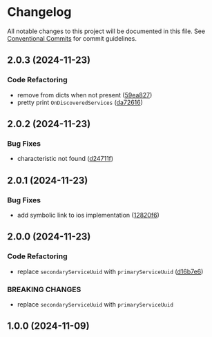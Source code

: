 # Changelog

All notable changes to this project will be documented in this file. See [Conventional Commits](https://www.conventionalcommits.org) for commit guidelines.

## 2.0.3 (2024-11-23)

### Code Refactoring

* remove from dicts when not present ([59ea827](https://github.com/tnc1997/flutter-blue-plus/commit/59ea82729e32e6d3a0adac12d4a2c11f8613eaf7))
* pretty print `OnDiscoveredServices` ([da72616](https://github.com/tnc1997/flutter-blue-plus/commit/da726168e179479c90c6dd94571c73c2798c67f9))

## 2.0.2 (2024-11-23)

### Bug Fixes

* characteristic not found ([d24711f](https://github.com/tnc1997/flutter-blue-plus/commit/d24711fbb2fc1be7e9deaacbc09f6eb1ce0995db))

## 2.0.1 (2024-11-23)

### Bug Fixes

* add symbolic link to ios implementation ([12820f6](https://github.com/tnc1997/flutter-blue-plus/commit/12820f63e08fe630f312250ae5f0e3cd21ceb205))

## 2.0.0 (2024-11-23)

### Code Refactoring

* replace `secondaryServiceUuid` with `primaryServiceUuid` ([d16b7e6](https://github.com/tnc1997/flutter-blue-plus/commit/d16b7e6cf017081bf1ec117c800c00de198b8fe8))

### BREAKING CHANGES

* replace `secondaryServiceUuid` with `primaryServiceUuid`

## 1.0.0 (2024-11-09)
